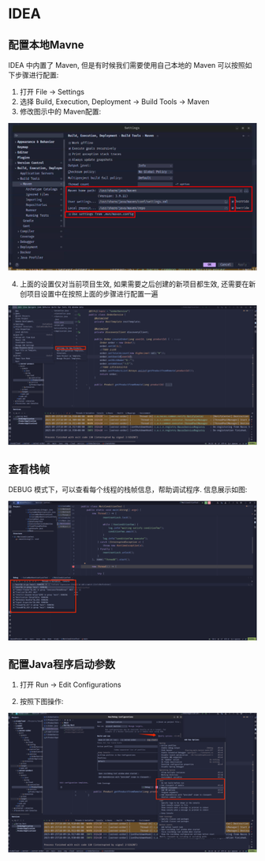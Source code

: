 # IDEA

## 配置本地Mavne

IDEA 中内置了 Maven, 但是有时候我们需要使用自己本地的 Maven 可以按照如下步骤进行配置:

1. 打开 File -> Settings
2. 选择 Build, Execution, Deployment -> Build Tools -> Maven
3. 修改图示中的 Maven配置:

![alt text](assets/image.png-1758800600841.png)

4. 上面的设置仅对当前项目生效, 如果需要之后创建的新项目都生效, 还需要在新创项目设置中在按照上面的步骤进行配置一遍

![alt text](assets/image.png-1758800924948.png)

## 查看栈帧

DEBUG 模式下，可以查看每个线程的栈帧信息，帮助调试程序. 信息展示如图:

![alt text](assets/image.png-1758699368299.png)

## 配置Java程序启动参数

1. 打开 Run -> Edit Configurations

2. 按照下图操作:

![alt text](assets/image.png-1758800398453.png)